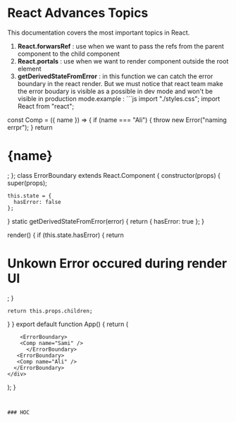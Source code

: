 # React Advances Topics 
This documentation covers the most important topics in React.

1. **React.forwarsRef** : use when we want to pass the refs from the parent component to the child component
2. **React.portals** : use when we want to render component outside the root element 
3. **getDerivedStateFromError** : in this function we can catch the error boundary in the react render. But we must notice that react team make the error boudary is visible as a possible in dev mode and won't be visible in production mode.example : ```js
import "./styles.css";
import React from "react";

const Comp = ({ name }) => {
  if (name === "Ali") {
    throw new Error("naming errpr");
  }
  return <h1>{name}</h1>;
};
class ErrorBoundary extends React.Component {
  constructor(props) {
    super(props);

    this.state = {
      hasError: false
    };
  }
  static getDerivedStateFromError(error) {
    return {
      hasError: true
    };
  }

  render() {
    if (this.state.hasError) {
      return <h1>Unkown Error occured during render UI</h1>;
    }

    return this.props.children;
  }
}
export default function App() {
  return (
    <div className="App">
      <ErrorBoundary>
      <Comp name="Mohammed" />
        </ErrorBoundary>
        
        <ErrorBoundary>
        <Comp name="Sami" />
          </ErrorBoundary>
       <ErrorBoundary>
       <Comp name="Ali" />
      </ErrorBoundary>
    </div>
  );
}
```


### HOC
